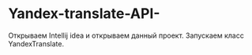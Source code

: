 # Yandex-translate-API-
Открываем Intellij idea и открываем данный проект. Запускаем класс YandexTranslate.
